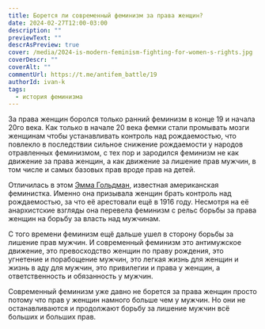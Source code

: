 ```yaml
---
title: Борется ли современный феминизм за права женщин?
date: 2024-02-27T12:00-03:00
description: ""
previewText: ""
descrAsPreview: true
cover: /media/2024-is-modern-feminism-fighting-for-women-s-rights.jpg
coverDescr: ""
coverAlt: ""
commentUrl: https://t.me/antifem_battle/19
authorId: ivan-k
tags:
  - история феминизма
---
```


За права женщин боролся только ранний феминизм в конце 19 и начала 20го века. Как только в начале 20 века фемки стали промывать мозги женщинам чтобы устанавливать контроль над рождаемостью, что повлекло в последствии сильное снижение рождаемости у народов отравленных феминизмом, с тех пор и зародился феминизм не как движение за права женщин, а как движение за лишение прав мужчин, в том числе и самых базовых прав вроде прав на детей.

Отличилась в этом [Эмма Гольдман](https://ru.wikipedia.org/wiki/%D0%93%D0%BE%D0%BB%D1%8C%D0%B4%D0%BC%D0%B0%D0%BD%2C_%D0%AD%D0%BC%D0%BC%D0%B0), известная американская феминистка. Именно она призывала женщин брать контроль над рождаемостью, за что её арестовали ещё в 1916 году. Несмотря на её анархистские взгляды она перевела феминизм с рельс борьбы за права женщин на борьбу за власть над мужчинам.

С того времени феминизм ещё дальше ушел в сторону борьбы за лишение прав мужчин. И современный феминизм это антимужское движение, это превосходство женщин по праву рождения, это угнетение и порабощение мужчин, это легкая жизнь для женщин и жизнь в аду для мужчин, это привилегии и права у женщин, а ответственность и обязанность у мужчин.

Современный феминизм уже давно не борется за права женщин просто потому что прав у женщин намного больше чем у мужчин. Но они не останавливаются и продолжают борьбу за лишение мужчин всё больших и больших прав.
